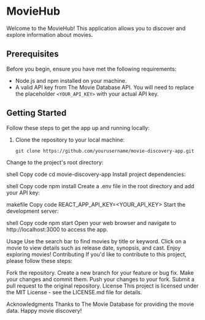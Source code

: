# MovieHub

Welcome to the MovieHub! This application allows you to discover and explore information about movies.

## Prerequisites

Before you begin, ensure you have met the following requirements:

- Node.js and npm installed on your machine.
- A valid API key from The Movie Database API. You will need to replace the placeholder `<YOUR_API_KEY>` with your actual API key.

## Getting Started

Follow these steps to get the app up and running locally:

1. Clone the repository to your local machine:

   ```shell
   git clone https://github.com/yourusername/movie-discovery-app.git
Change to the project's root directory:

shell
Copy code
cd movie-discovery-app
Install project dependencies:

shell
Copy code
npm install
Create a .env file in the root directory and add your API key:

makefile
Copy code
REACT_APP_API_KEY=<YOUR_API_KEY>
Start the development server:

shell
Copy code
npm start
Open your web browser and navigate to http://localhost:3000 to access the app.

Usage
Use the search bar to find movies by title or keyword.
Click on a movie to view details such as release date, synopsis, and cast.
Enjoy exploring movies!
Contributing
If you'd like to contribute to this project, please follow these steps:

Fork the repository.
Create a new branch for your feature or bug fix.
Make your changes and commit them.
Push your changes to your fork.
Submit a pull request to the original repository.
License
This project is licensed under the MIT License - see the LICENSE.md file for details.

Acknowledgments
Thanks to The Movie Database for providing the movie data.
Happy movie discovery!